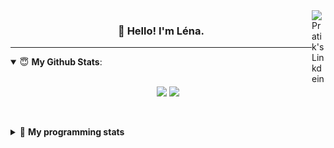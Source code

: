 <!--
<a href="https://twitter.com" target="_blank" rel="nofollow">
 <img align="right" alt="Pratik's Twitter" width="22px" src="https://cdn.jsdelivr.net/npm/simple-icons@v3/icons/twitter.svg" />
</a> 

-->
<a href="https://www.linkedin.com/in/lenagiacalone/" target="_blank" rel="nofollow">
 <img align="right" alt="Pratik's Linkdein" width="22px" src="https://cdn.jsdelivr.net/npm/simple-icons@v3/icons/linkedin.svg" />
</a>



<h3 align="center">👋 Hello! I'm Léna.</h3>

---

<!--
**lgiacalo/lgiacalo** is a ✨ _special_ ✨ repository because its `README.md` (this file) appears on your GitHub profile.

Here are some ideas to get you started:

- 🔭 I’m currently working on ...
- 🌱 I’m currently learning ...
- 👯 I’m looking to collaborate on ...
- 🤔 I’m looking for help with ...
- 💬 Ask me about ...
- 📫 How to reach me: ...
- 😄 Pronouns: ...
- ⚡ Fun fact: ...
-->

<details open>
 <summary> 😇 <b>My Github Stats</b>: </summary>
<br>
<p align = "center">
  <img src = "https://github-readme-stats.vercel.app/api?username=lgiacalo&show_icons=true&theme=nord" width="420">
  <img src = "https://github-readme-stats.vercel.app/api/top-langs/?username=lgiacalo&layout=compact&theme=nord">
</p>
 
<br>
<p align = "center">
  <imp src = "https://github-readme-stats.vercel.app/api/wakatime?username=lgiacalo&theme=nord">
</p>

</details>

<details>
 <summary>🤖 <b>My programming stats</b></summary>
 <br>
 
<!--START_SECTION:waka-->
![Lines of code](https://img.shields.io/badge/From%20Hello%20World%20I%27ve%20Written-956132%20lines%20of%20code-blue)

**🐱 My Github Data** 

> 🏆 500 Contributions in the Year 2021
 > 
> 📦 296.9 kB Used in Github's Storage 
 > 
> 🚫 Not Opted to Hire
 > 
> 📜 44 Public Repositories 
 > 
> 🔑 32 Private Repositories  
 > 
**I'm an Early 🐤** 

```text
🌞 Morning    172 commits    ███░░░░░░░░░░░░░░░░░░░░░░   14.7% 
🌆 Daytime    444 commits    █████████░░░░░░░░░░░░░░░░   37.95% 
🌃 Evening    444 commits    █████████░░░░░░░░░░░░░░░░   37.95% 
🌙 Night      110 commits    ██░░░░░░░░░░░░░░░░░░░░░░░   9.4%

```
📅 **I'm Most Productive on Thursday** 

```text
Monday       176 commits    ███░░░░░░░░░░░░░░░░░░░░░░   15.04% 
Tuesday      166 commits    ███░░░░░░░░░░░░░░░░░░░░░░   14.19% 
Wednesday    221 commits    ████░░░░░░░░░░░░░░░░░░░░░   18.89% 
Thursday     239 commits    █████░░░░░░░░░░░░░░░░░░░░   20.43% 
Friday       175 commits    ███░░░░░░░░░░░░░░░░░░░░░░   14.96% 
Saturday     73 commits     █░░░░░░░░░░░░░░░░░░░░░░░░   6.24% 
Sunday       120 commits    ██░░░░░░░░░░░░░░░░░░░░░░░   10.26%

```


📊 **This Week I Spent My Time On** 

```text
⌚︎ Time Zone: Europe/Paris

💬 Programming Languages: 
JavaScript               14 hrs 28 mins      ███████████████████████░░   91.83% 
Other                    35 mins             █░░░░░░░░░░░░░░░░░░░░░░░░   3.72% 
YAML                     21 mins             ░░░░░░░░░░░░░░░░░░░░░░░░░   2.24% 
JSON                     18 mins             ░░░░░░░░░░░░░░░░░░░░░░░░░   2.01% 
SQL                      0 secs              ░░░░░░░░░░░░░░░░░░░░░░░░░   0.1%

🔥 Editors: 
VS Code                  15 hrs 45 mins      █████████████████████████   100.0%

🐱‍💻 Projects: 
pappers-engine           14 hrs 32 mins      ███████████████████████░░   92.21% 
pappers-importers        32 mins             ░░░░░░░░░░░░░░░░░░░░░░░░░   3.42% 
docker-elk-documents     21 mins             ░░░░░░░░░░░░░░░░░░░░░░░░░   2.28% 
works                    14 mins             ░░░░░░░░░░░░░░░░░░░░░░░░░   1.54% 
pappers                  5 mins              ░░░░░░░░░░░░░░░░░░░░░░░░░   0.54%

💻 Operating System: 
Mac                      15 hrs 45 mins      █████████████████████████   100.0%

```

**I Mostly Code in C** 

```text
C                        26 repos            ████████░░░░░░░░░░░░░░░░░   33.33% 
JavaScript               13 repos            ████░░░░░░░░░░░░░░░░░░░░░   16.67% 
HTML                     8 repos             ██░░░░░░░░░░░░░░░░░░░░░░░   10.26% 
Shell                    8 repos             ██░░░░░░░░░░░░░░░░░░░░░░░   10.26% 
C++                      4 repos             █░░░░░░░░░░░░░░░░░░░░░░░░   5.13%

```


**Timeline**

![Chart not found](https://raw.githubusercontent.com/lgiacalo/lgiacalo/main/charts/bar_graph.png) 


<!--END_SECTION:waka-->

</details>
